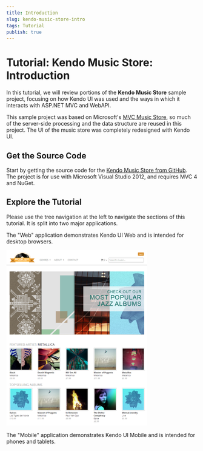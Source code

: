 ```yaml
---
title: Introduction
slug: kendo-music-store-intro
tags: Tutorial
publish: true
---
```


# Tutorial: Kendo Music Store: Introduction

In this tutorial, we will review portions of the **Kendo Music Store** sample project,
focusing on how Kendo UI was used and the ways in which it interacts with ASP.NET MVC
and WebAPI.

This sample project was based on Microsoft's [MVC Music Store](http://mvcmusicstore.codeplex.com/), so much of the
server-side processing and the data structure are reused in this project. The UI of the
music store was completely redesigned with Kendo UI.

## Get the Source Code

Start by getting the source code for the [Kendo Music Store from GitHub](https://www.github.com/telerik/kendo-music-store).
The project is for use with Microsoft Visual Studio 2012, and requires MVC 4 and NuGet.

## Explore the Tutorial

Please use the tree navigation at the left to navigate the sections of this tutorial.
It is split into two major applications.

The "Web" application demonstrates Kendo UI Web and is intended for desktop browsers.

![kendo-music-store-intro-web-screenshot](images/kendo-music-store-intro-web-screenshot.png)

The "Mobile" application demonstrates Kendo UI Mobile and is intended for phones and tablets.
